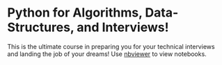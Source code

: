 # Python for Algorithms, Data-Structures, and Interviews!

This is the ultimate course in preparing you for your technical interviews and landing the job of your dreams!
Use [nbviewer](http://nbviewer.jupyter.org/github/vikasgupta1812/Python-for-Algorithms--Data-Structures--and-Interviews) to view notebooks.

